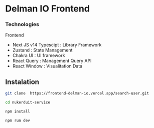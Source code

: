 # Delman IO Frontend

### Technologies
Frontend
- Next JS v14 Typescipt : Library Framework
- Zustand : State Management
- Chakra UI : UI framework
- React Query : Management Query API
- React Window : Visualitation Data

## Instalation

```bash
git clone  https://frontend-delman-io.vercel.app/search-user.git
```
```bash
cd nukerduit-service
```

```bash
npm install
```

```bash
npm run dev
```

